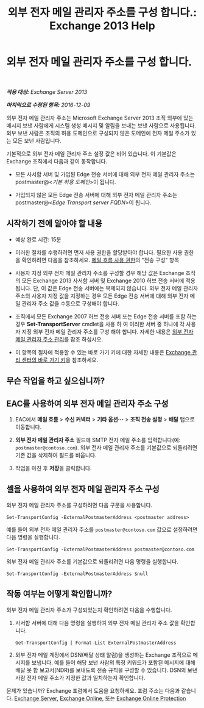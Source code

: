 ﻿---
title: '외부 전자 메일 관리자 주소를 구성 합니다.: Exchange 2013 Help'
TOCTitle: 외부 전자 메일 관리자 주소를 구성 합니다.
ms:assetid: 6b0c8675-3238-462d-8973-b52305fb90d2
ms:mtpsurl: https://technet.microsoft.com/ko-kr/library/Bb430765(v=EXCHG.150)
ms:contentKeyID: 52058084
ms.date: 05/22/2018
mtps_version: v=EXCHG.150
ms.translationtype: MT
---

# 외부 전자 메일 관리자 주소를 구성 합니다.

 

_**적용 대상:** Exchange Server 2013_

_**마지막으로 수정된 항목:** 2016-12-09_

외부 전자 메일 관리자 주소는 Microsoft Exchange Server 2013 조직 외부에 있는 메시지 보낸 사람에게 시스템 생성 메시지 및 알림을 보내는 보낸 사람으로 사용됩니다. 외부 보낸 사람은 조직의 허용 도메인으로 구성되지 않은 도메인에 전자 메일 주소가 있는 모든 보낸 사람입니다.

기본적으로 외부 전자 메일 관리자 주소 설정 값은 비어 있습니다. 이 기본값은 Exchange 조직에서 다음과 같이 동작합니다.

  - 모든 사서함 서버 및 가입된 Edge 전송 서버에 대해 외부 전자 메일 관리자 주소는 postmaster@\<*기본 허용 도메인*\>이 됩니다.

  - 가입되지 않은 모든 Edge 전송 서버에 대해 외부 전자 메일 관리자 주소는 postmaster@\<*Edge Transport server FQDN*\>이 됩니다.

## 시작하기 전에 알아야 할 내용

  - 예상 완료 시간: 15분

  - 이러한 절차를 수행하려면 먼저 사용 권한을 할당받아야 합니다. 필요한 사용 권한을 확인하려면 다음을 참조하세요. [메일 흐름 사용 권한](mail-flow-permissions-exchange-2013-help.md)의 "전송 구성" 항목

  - 사용자 지정 외부 전자 메일 관리자 주소를 구성할 경우 해당 값은 Exchange 조직의 모든 Exchange 2013 사서함 서버 및 Exchange 2010 허브 전송 서버에 적용됩니다. 단, 이 값은 Edge 전송 서버에는 복제되지 않습니다. 외부 전자 메일 관리자 주소의 사용자 지정 값을 지정하는 경우 모든 Edge 전송 서버에 대해 외부 전자 메일 관리자 주소 값을 수동으로 구성해야 합니다.

  - 조직에서 모든 Exchange 2007 허브 전송 서버 또는 Edge 전송 서버를 포함 하는 경우 **Set-TransportServer** cmdlet을 사용 하 여 이러한 서버 중 하나에 각 사용자 지정 외부 전자 메일 관리자 주소를 구성 해야 합니다. 자세한 내용은 [외부 전자 메일 관리자 주소 관리](https://go.microsoft.com/fwlink/?linkid=279922)를 참조 하십시오.

  - 이 항목의 절차에 적용할 수 있는 바로 가기 키에 대한 자세한 내용은 [Exchange 관리 센터의 바로 가기 키](keyboard-shortcuts-in-the-exchange-admin-center-exchange-online-protection-help.md)을 참조하세요.

## 무슨 작업을 하고 싶으십니까?

## EAC를 사용하여 외부 전자 메일 관리자 주소 구성

1.  EAC에서 **메일 흐름** \> **수신 커넥터** \> **기타 옵션**![기타 옵션 아이콘](images/JJ150550.5381819e-3b21-4873-8714-e9b956290b28(EXCHG.150).gif "기타 옵션 아이콘") \> **조직 전송 설정** \> **배달** 탭으로 이동합니다.

2.  **외부 전자 메일 관리자 주소** 필드에 SMTP 전자 메일 주소를 입력합니다(예: `postmaster@contoso.com`). 외부 전자 메일 관리자 주소를 기본값으로 되돌리려면 기존 값을 삭제하여 필드를 비웁니다.

3.  작업을 마친 후 **저장**을 클릭합니다.

## 셸을 사용하여 외부 전자 메일 관리자 주소 구성

외부 전자 메일 관리자 주소를 구성하려면 다음 구문을 사용합니다.

    Set-TransportConfig -ExternalPostmasterAddress <postmaster address>

예를 들어 외부 전자 메일 관리자 주소를 `postmaster@contoso.com` 값으로 설정하려면 다음 명령을 실행합니다.

    Set-TransportConfig -ExternalPostmasterAddress postmaster@contoso.com

외부 전자 메일 관리자 주소를 기본값으로 되돌리려면 다음 명령을 실행합니다.

    Set-TransportConfig -ExternalPostmasterAddress $null

## 작동 여부는 어떻게 확인합니까?

외부 전자 메일 관리자 주소가 구성되었는지 확인하려면 다음을 수행합니다.

1.  사서함 서버에 대해 다음 명령을 실행하여 외부 전자 메일 관리자 주소 값을 확인합니다.
    
        Get-TransportConfig | Format-List ExternalPostmasterAddress

2.  외부 전자 메일 계정에서 DSN(배달 상태 알림)을 생성하는 Exchange 조직으로 메시지를 보냅니다. 예를 들어 해당 보낸 사람의 특정 키워드가 포함된 메시지에 대해 배달 못 함 보고서(NDR)를 보내도록 전송 규칙을 구성할 수 있습니다. DSN의 보낸 사람 전자 메일 주소가 지정한 값과 일치하는지 확인합니다.

문제가 있습니까? Exchange 포럼에서 도움을 요청하세요. 포럼 주소는 다음과 같습니다. [Exchange Server](https://go.microsoft.com/fwlink/p/?linkid=60612), [Exchange Online](https://go.microsoft.com/fwlink/p/?linkid=267542), 또는 [Exchange Online Protection](https://go.microsoft.com/fwlink/p/?linkid=285351)

